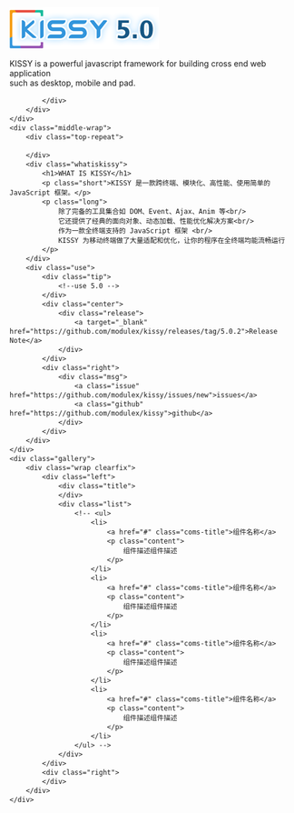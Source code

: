 <div class="index-page">
    <div class="top-wrap">
        <div class="content">
            <img src="assets/img/large-logo.png">
            <div>
                <p>KISSY is a powerful javascript framework for building cross end web application <br/>
                 such as desktop, mobile and pad.</p>
            </div>
            <div class="change-version">

            </div>
        </div>
    </div>
    <div class="middle-wrap">
        <div class="top-repeat">
            
        </div>
        <div class="whatiskissy">
            <h1>WHAT IS KISSY</h1>
            <p class="short">KISSY 是一款跨终端、模块化、高性能、使用简单的 JavaScript 框架。</p>
            <p class="long">
                除了完备的工具集合如 DOM、Event、Ajax、Anim 等<br/>
                它还提供了经典的面向对象、动态加载、性能优化解决方案<br/>
                作为一款全终端支持的 JavaScript 框架 <br/>
                KISSY 为移动终端做了大量适配和优化，让你的程序在全终端均能流畅运行
            </p>
        </div>
        <div class="use">
            <div class="tip">
                <!--use 5.0 -->
            </div>
            <div class="center">
                <div class="release">
                    <a target="_blank" href="https://github.com/modulex/kissy/releases/tag/5.0.2">Release Note</a>
                </div>
            </div>
            <div class="right">
                <div class="msg">
                    <a class="issue" href="https://github.com/modulex/kissy/issues/new">issues</a>
                    <a class="github" href="https://github.com/modulex/kissy">github</a>
                </div>
            </div>
        </div>
    </div>
    <div class="gallery">
        <div class="wrap clearfix">
            <div class="left">
                <div class="title">
                </div>
                <div class="list">
                    <!-- <ul>
                        <li>
                            <a href="#" class="coms-title">组件名称</a>
                            <p class="content">
                                组件描述组件描述
                            </p>
                        </li>
                        <li>
                            <a href="#" class="coms-title">组件名称</a>
                            <p class="content">
                                组件描述组件描述
                            </p>
                        </li>
                        <li>
                            <a href="#" class="coms-title">组件名称</a>
                            <p class="content">
                                组件描述组件描述
                            </p>
                        </li>
                        <li>
                            <a href="#" class="coms-title">组件名称</a>
                            <p class="content">
                                组件描述组件描述
                            </p>
                        </li>
                    </ul> -->
                </div>
            </div>
            <div class="right">
            </div>
        </div>
    </div>
</div>